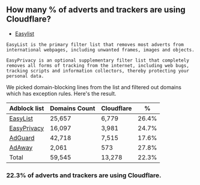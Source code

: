 ## How many % of adverts and trackers are using Cloudflare?


- [Easylist](https://web.archive.org/web/20210516110248/https://easylist.to/)
```
EasyList is the primary filter list that removes most adverts from international webpages, including unwanted frames, images and objects.

EasyPrivacy is an optional supplementary filter list that completely removes all forms of tracking from the internet, including web bugs, tracking scripts and information collectors, thereby protecting your personal data.
```


We picked domain-blocking lines from the list and filtered out domains which has exception rules.
Here's the result.


| Adblock list | Domains Count | Cloudflare | % |
| --- | --- | --- | --- |
| [EasyList](https://easylist.to/easylist/easylist.txt) | 25,657 | 6,779 | 26.4% |
| [EasyPrivacy](https://easylist.to/easylist/easyprivacy.txt) | 16,097 | 3,981 | 24.7% |
| [AdGuard](https://adguardteam.github.io/AdGuardSDNSFilter/Filters/filter.txt) | 42,718 | 7,515 | 17.6% |
| [AdAway](https://raw.githubusercontent.com/AdAway/adaway.github.io/master/hosts.txt) | 2,061 | 573 | 27.8% |
| Total | 59,545 | 13,278 | 22.3% |


### 22.3% of adverts and trackers are using Cloudflare.